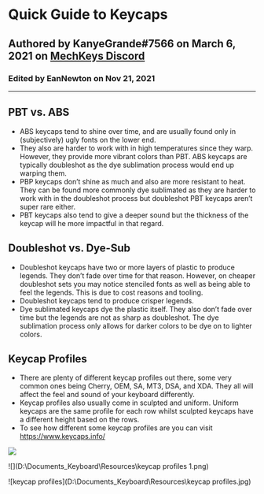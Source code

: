 # **Quick Guide to Keycaps**

## Authored by KanyeGrande#7566 on March 6, 2021 on [MechKeys Discord](https://discord.gg/mechkeys)

### Edited by EanNewton on Nov 21, 2021

---

## **PBT vs. ABS**

- ABS keycaps tend to shine over time, and are usually found only in (subjectively) ugly fonts on the lower end. 
- They also are harder to work with in high temperatures since they warp. However, they provide more vibrant colors than PBT. ABS keycaps are typically doubleshot as the dye sublimation process would end up warping them.  
- PBP keycaps don’t shine as much and also are more resistant to heat. They can be found more commonly dye sublimated as they are harder to work with in the doubleshot process but doubleshot PBT keycaps aren’t super rare either. 
- PBT keycaps also tend to give a deeper sound but the thickness of the keycap will he more impactful in that regard.   

## **Doubleshot vs. Dye-Sub** 

- Doubleshot keycaps have two or more layers of plastic to produce legends. They don’t fade over time for that reason. However, on cheaper doubleshot sets you may notice stenciled fonts as well as being able to feel the legends. This is due to cost reasons and tooling. 
- Doubleshot keycaps tend to produce crisper legends. 
- Dye sublimated keycaps dye the plastic itself. They also don’t fade over time but the legends are not as sharp as doubleshot. The dye sublimation process only allows for darker colors to be dye on to lighter colors. 

## **Keycap Profiles** 

- There are plenty of different keycap profiles out there, some very common ones being Cherry, OEM, SA, MT3, DSA, and XDA. They all will affect the feel and sound of your keyboard differently.  
- Keycap profiles also usually come in sculpted and uniform. Uniform keycaps are the same profile for each row whilst sculpted keycaps have a different height based on the rows. 
- To see how different some keycap profiles are you can visit https://www.keycaps.info/

![](D:\Documents\_Keyboard\Awesome-Keebs\images\keycap-profiles.png)

![](D:\Documents\_Keyboard\Resources\keycap profiles 1.png)

![keycap profiles](D:\Documents\_Keyboard\Resources\keycap profiles.jpg)